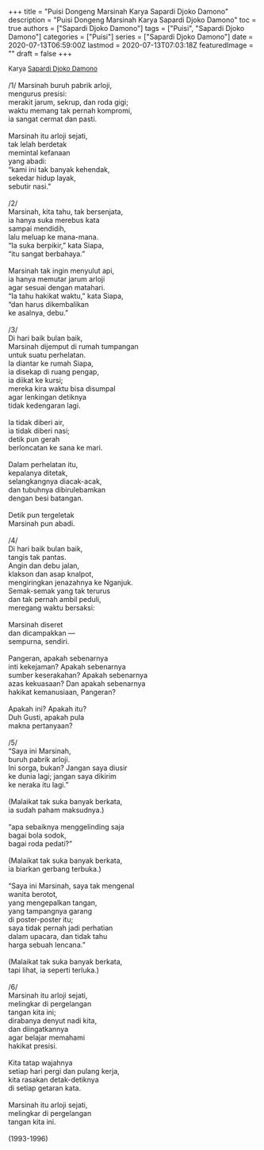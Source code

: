 +++
title = "Puisi Dongeng Marsinah Karya Sapardi Djoko Damono"
description = "Puisi Dongeng Marsinah Karya Sapardi Djoko Damono"
toc = true
authors = ["Sapardi Djoko Damono"]
tags = ["Puisi", "Sapardi Djoko Damono"]
categories = ["Puisi"]
series = ["Sapardi Djoko Damono"]
date = 2020-07-13T06:59:00Z
lastmod = 2020-07-13T07:03:18Z
featuredImage = ""
draft = false
+++

<div style="text-align: justify;">
<div style="font-size: small;">Karya <a href="/authors/sapardi-djoko-damono/" target="_blank">Sapardi Djoko Damono</a></div><br />
/1/
Marsinah buruh pabrik arloji,<br />
mengurus presisi:<br />
merakit jarum, sekrup, dan roda gigi;<br />
waktu memang tak pernah kompromi,<br />
ia sangat cermat dan pasti.<br />
<br />
Marsinah itu arloji sejati,<br />
tak lelah berdetak<br />
memintal kefanaan<br />
yang abadi:<br />
“kami ini tak banyak kehendak,<br />
sekedar hidup layak,<br />
sebutir nasi.”<br />
<br />
/2/<br />
Marsinah, kita tahu, tak bersenjata,<br />
ia hanya suka merebus kata<br />
sampai mendidih,<br />
lalu meluap ke mana-mana.<br />
“Ia suka berpikir,” kata Siapa,<br />
“itu sangat berbahaya.”<br />
<br />
Marsinah tak ingin menyulut api,<br />
ia hanya memutar jarum arloji<br />
agar sesuai dengan matahari.<br />
“Ia tahu hakikat waktu,” kata Siapa,<br />
“dan harus dikembalikan<br />
ke asalnya, debu.”<br />
<br />
/3/<br />
Di hari baik bulan baik,<br />
Marsinah dijemput di rumah tumpangan<br />
untuk suatu perhelatan.<br />
Ia diantar ke rumah Siapa,<br />
ia disekap di ruang pengap,<br />
ia diikat ke kursi;<br />
mereka kira waktu bisa disumpal<br />
agar lenkingan detiknya<br />
tidak kedengaran lagi.<br />
<br />
Ia tidak diberi air,<br />
ia tidak diberi nasi;<br />
detik pun gerah<br />
berloncatan ke sana ke mari.<br />
<br />
Dalam perhelatan itu,<br />
kepalanya ditetak,<br />
selangkangnya diacak-acak,<br />
dan tubuhnya dibirulebamkan<br />
dengan besi batangan.<br />
<br />
Detik pun tergeletak<br />
Marsinah pun abadi.<br />
<br />
/4/<br />
Di hari baik bulan baik,<br />
tangis tak pantas.<br />
Angin dan debu jalan,<br />
klakson dan asap knalpot,<br />
mengiringkan jenazahnya ke Nganjuk.<br />
Semak-semak yang tak terurus<br />
dan tak pernah ambil peduli,<br />
meregang waktu bersaksi:<br />
<br />
Marsinah diseret<br />
dan dicampakkan —<br />
sempurna, sendiri.<br />
<br />
Pangeran, apakah sebenarnya<br />
inti kekejaman? Apakah sebenarnya<br />
sumber keserakahan? Apakah sebenarnya<br />
azas kekuasaan? Dan apakah sebenarnya<br />
hakikat kemanusiaan, Pangeran?<br />
<br />
Apakah ini? Apakah itu?<br />
Duh Gusti, apakah pula<br />
makna pertanyaan?<br />
<br />
/5/<br />
“Saya ini Marsinah,<br />
buruh pabrik arloji.<br />
Ini sorga, bukan? Jangan saya diusir<br />
ke dunia lagi; jangan saya dikirim<br />
ke neraka itu lagi.”<br />
<br />
(Malaikat tak suka banyak berkata,<br />
ia sudah paham maksudnya.)<br />
<br />
“apa sebaiknya menggelinding saja<br />
bagai bola sodok,<br />
bagai roda pedati?”<br />
<br />
(Malaikat tak suka banyak berkata,<br />
ia biarkan gerbang terbuka.)<br />
<br />
“Saya ini Marsinah, saya tak mengenal<br />
wanita berotot,<br />
yang mengepalkan tangan,<br />
yang tampangnya garang<br />
di poster-poster itu;<br />
saya tidak pernah jadi perhatian<br />
dalam upacara, dan tidak tahu<br />
harga sebuah lencana.”<br />
<br />
(Malaikat tak suka banyak berkata,<br />
tapi lihat, ia seperti terluka.)<br />
<br />
/6/<br />
Marsinah itu arloji sejati,<br />
melingkar di pergelangan<br />
tangan kita ini;<br />
dirabanya denyut nadi kita,<br />
dan diingatkannya<br />
agar belajar memahami<br />
hakikat presisi.<br />
<br />
Kita tatap wajahnya<br />
setiap hari pergi dan pulang kerja,<br />
kita rasakan detak-detiknya<br />
di setiap getaran kata.<br />
<br />
Marsinah itu arloji sejati,<br />
melingkar di pergelangan<br />
tangan kita ini.<br />
<br />
(1993-1996)</div>
